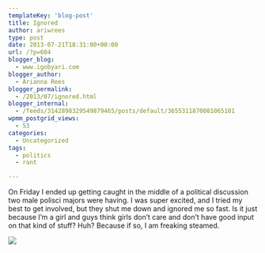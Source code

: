```yaml
---
templateKey: 'blog-post'
title: Ignored
author: ariwrees
type: post
date: 2013-07-21T18:31:00+00:00
url: /?p=604
blogger_blog:
  - www.igobyari.com
blogger_author:
  - Arianna Rees
blogger_permalink:
  - /2013/07/ignored.html
blogger_internal:
  - /feeds/3142898329549879465/posts/default/3655311870081065101
wpmm_postgrid_views:
  - 53
categories:
  - Uncategorized
tags:
  - politics
  - rant

---
```

On Friday I ended up getting caught in the middle of a political discussion two male polisci majors were having. I was super excited, and I tried my best to get involved, but they shut me down and ignored me so fast. Is it just because I’m a girl and guys think girls don’t care and don’t have good input on that kind of stuff? Huh? Because if so, I am freaking steamed.

[![](http://www.igobyari.com/wp-content/uploads/2013/07/politicalbuttload.jpg)](http://www.igobyari.com/wp-content/uploads/2013/07/politicalbuttload.jpg)